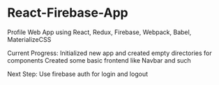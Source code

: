 # React-Firebase-App

Profile Web App using React, Redux, Firebase, Webpack, Babel, MaterializeCSS

Current Progress:
Initialized new app and created empty directories for components
Created some basic frontend like Navbar and such

Next Step:
Use firebase auth for login and logout

